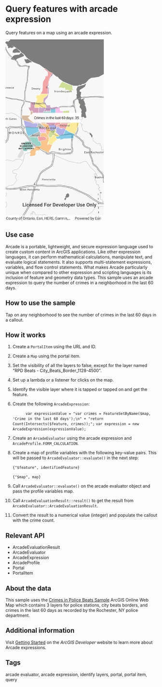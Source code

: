 # Query features with arcade expression

Query features on a map using an arcade expression.

![QueryFeaturesWithArcadeExpression](QueryFeaturesWithArcadeExpression.jpg)

## Use case

Arcade is a portable, lightweight, and secure expression language used to create custom content in ArcGIS applications. Like other expression languages, it can perform mathematical calculations, manipulate text, and evaluate logical statements. It also supports multi-statement expressions, variables, and flow control statements. What makes Arcade particularly unique when compared to other expression and scripting languages is its inclusion of feature and geometry data types. This sample uses an arcade expression to query the number of crimes in a neighborhood in the last 60 days.

## How to use the sample

Tap on any neighborhood to see the number of crimes in the last 60 days in a callout.

## How it works

1. Create a `PortalItem` using the URL and ID.
2. Create a `Map` using the portal item.
3. Set the visibility of all the layers to false, except for the layer named "RPD Beats  - City_Beats_Border_1128-4500".
4. Set up a lambda or a listener for clicks on the map.
5. Identify the visible layer where it is tapped or tapped on and get the feature.
6. Create the following `ArcadeExpression`:

	 `		
	 var expressionValue = "var crimes = FeatureSetByName($map, 'Crime in the last 60 days');\n" +
                                          "return Count(Intersects($feature, crimes));";
     `
	 `var expression = new ArcadeExpression(expressionValue);`

7. Create an `ArcadeEvaluator` using the arcade expression and `ArcadeProfile.FORM_CALCULATION`.
8. Create a map of profile variables with the following key-value pairs. This will be passed to `ArcadeEvaluator::evaluate()` in the next step:

	 `{"$feature", identifiedFeature}`

	 `{"$map", map}`

9. Call `ArcadeEvaluator::evaluate()` on the arcade evaluator object and pass the profile variables map.
10. Call `ArcadeEvaluationResult::result()` to get the result from `ArcadeEvaluator::ArcadeEvaluationResult`.
11. Convert the result to a numerical value (integer) and populate the callout with the crime count.

## Relevant API

* ArcadeEvaluationResult
* ArcadeEvaluator
* ArcadeExpression
* ArcadeProfile
* Portal
* PortalItem

## About the data

This sample uses the [Crimes in Police Beats Sample](https://www.arcgis.com/home/item.html?id=14562fced3474190b52d315bc19127f6) ArcGIS Online Web Map which contains 3 layers for police stations, city beats borders, and crimes in the last 60 days as recorded by the Rochester, NY police department.

## Additional information

Visit [Getting Started](https://developers.arcgis.com/arcade/) on the *ArcGIS Developer* website to learn more about Arcade expressions.

## Tags

arcade evaluator, arcade expression, identify layers, portal, portal item, query